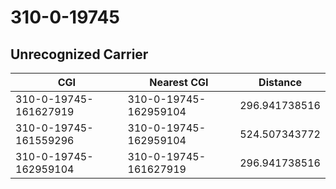 # 310-0-19745
## Unrecognized Carrier


| CGI | Nearest CGI | Distance |
|-----|-------------|----------|
| 310-0-19745-161627919 | 310-0-19745-162959104 | 296.941738516 |
| 310-0-19745-161559296 | 310-0-19745-162959104 | 524.507343772 |
| 310-0-19745-162959104 | 310-0-19745-161627919 | 296.941738516 |

